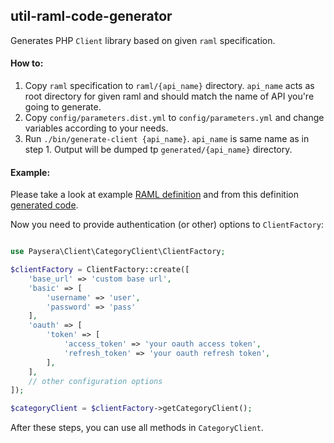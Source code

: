 ## util-raml-code-generator

Generates PHP `Client` library based on given `raml` specification.

#### How to:
1. Copy `raml` specification to `raml/{api_name}` directory. 
`api_name` acts as root directory for given raml and should match the name of API you're going to generate.
2. Copy `config/parameters.dist.yml` to `config/parameters.yml` and change variables according to your needs.
3. Run `./bin/generate-client {api_name}`. `api_name` is same name as in step 1.
Output will be dumped tp `generated/{api_name}` directory.

#### Example:

Please take a look at example [RAML definition](./doc/example-raml.md) and from this definition [generated code](./doc/example-generated.md).

Now you need to provide authentication (or other) options to `ClientFactory`:

```php

use Paysera\Client\CategoryClient\ClientFactory;

$clientFactory = ClientFactory::create([
    'base_url' => 'custom base url',
    'basic' => [
        'username' => 'user',
        'password' => 'pass'
    ],
    'oauth' => [
        'token' => [
            'access_token' => 'your oauth access token',
            'refresh_token' => 'your oauth refresh token',
        ],
    ],
    // other configuration options
]);

$categoryClient = $clientFactory->getCategoryClient();

```

After these steps, you can use all methods in `CategoryClient`.
